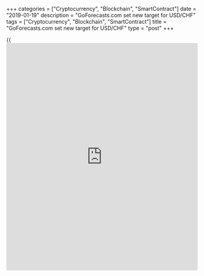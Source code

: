 +++
categories = ["Cryptocurrency", "Blockchain", "SmartContract"]
date = "2019-01-19"
description = "GoForecasts.com set new target for USD/CHF"
tags = ["Cryptocurrency", "Blockchain", "SmartContract"]
title = "GoForecasts.com set new target for USD/CHF"
type = "post"
+++

{{<iframe id="large-banner" src="https://www.bounty.group/#slide=20.0" width="100%" height="600" scrolling="no" style="border: 0px solid rgb(216, 221, 230); border-radius: 3px;">}}

| **GoForecasts.com set new target for USD/CHF**  
---  
**News:**  
|  GoForecasts.com set new target for USD/CHF.  
In the next hours till the end of the week USD/CHF will turn down. The
real turn down will happens next week.  
[GoForecasts.com][1] set new target for USD/CHF trading at 0.9835. The
target is valid for the next week. The current trading is at levels of
0.9925.  
  
GoForecasts.com is a special service that provides instant market orders
in your [best time](https://www.fixpro.org/post/forex-best-time-to-trade/) for trading. Do not wake up during the night! Trade in
your session with us!  
---  
  
* * *

**Comments:**  
  
None  
  
  

   1. www.goforecasts.com (www.goforecasts.com)